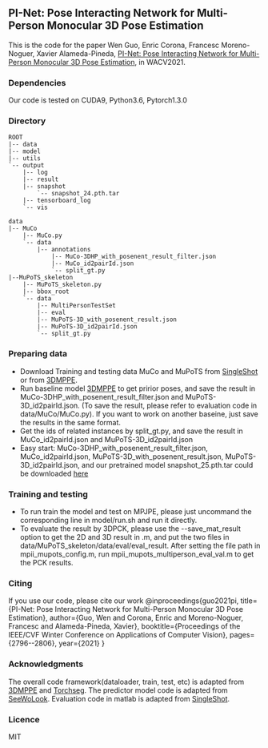 ## PI-Net: Pose Interacting Network for Multi-Person Monocular 3D Pose Estimation

This is the code for the paper 
Wen Guo, Enric Corona, Francesc Moreno-Noguer, Xavier Alameda-Pineda,
[PI-Net: Pose Interacting Network for Multi-Person Monocular 3D Pose Estimation](https://openaccess.thecvf.com/content/WACV2021/papers/Guo_PI-Net_Pose_Interacting_Network_for_Multi-Person_Monocular_3D_Pose_Estimation_WACV_2021_paper.pdf),
in WACV2021.

### Dependencies
Our code is tested on CUDA9, Python3.6, Pytorch1.3.0 

### Directory
```
ROOT
|-- data
|-- model
|-- utils 
`-- output
    |-- log
    |-- result 
    |-- snapshot 
        `-- snapshot_24.pth.tar
    |-- tensorboard_log 
    `-- vis 
```

```shell script
data
|-- MuCo
    |-- MuCo.py
    `-- data
        |-- annotations
            |-- MuCo-3DHP_with_posenent_result_filter.json
            |-- MuCo_id2pairId.json
            `-- split_gt.py
|--MuPoTS_skeleton
    |-- MuPoTS_skeleton.py
    |-- bbox_root
    `-- data
        |-- MultiPersonTestSet
        |-- eval
        |-- MuPoTS-3D_with_posenent_result.json
        |-- MuPoTS-3D_id2pairId.json 
        `-- split_gt.py  
```


### Preparing data
* Download Training and testing data MuCo and MuPoTS from [SingleShot](http://gvv.mpi-inf.mpg.de/projects/SingleShotMultiPerson/)
or from [3DMPPE](https://github.com/mks0601/3DMPPE_POSENET_RELEASE.git). 
* Run baseline model [3DMPPE](https://github.com/mks0601/3DMPPE_POSENET_RELEASE.git) to get pririor poses, and save the result in MuCo-3DHP_with_posenent_result_filter.json
and MuPoTS-3D_id2pairId.json. (To save the result, please refer to evaluation code in data/MuCo/MuCo.py). If you want to work on another baseine, just save the results in the same format.
* Get the ids of related instances by split_gt.py, and save the result in MuCo_id2pairId.json and MuPoTS-3D_id2pairId.json
* Easy start: MuCo-3DHP_with_posenent_result_filter.json, MuCo_id2pairId.json, MuPoTS-3D_with_posenent_result.json, MuPoTS-3D_id2pairId.json,
and our pretrained model snapshot_25.pth.tar could be downloaded [here](https://drive.google.com/drive/folders/1y99pX4uGVnOemL8G24RetlNesB23-7kH?usp=sharing)


### Training and testing
* To run train the model and test on MPJPE, please just uncommand the corresponding line in model/run.sh and run it directly.
* To evaluate the result by 3DPCK, please use the --save_mat_result option to get the 2D and 3D result in .m, and put the two files in data/MuPoTS_skeleton/data/eval/eval_result.
After setting the file path in mpii_mupots_config.m, run mpii_mupots_multiperson_eval_val.m to get the PCK results.

### Citing
If you use our code, please cite our work
@inproceedings{guo2021pi,
    title={PI-Net: Pose Interacting Network for Multi-Person Monocular 3D Pose Estimation},
    author={Guo, Wen and Corona, Enric and Moreno-Noguer, Francesc and Alameda-Pineda, Xavier},
    booktitle={Proceedings of the IEEE/CVF Winter Conference on Applications of Computer Vision},
    pages={2796--2806},
    year={2021}
}


### Acknowledgments
The overall code framework(dataloader, train, test, etc) is adapted from [3DMPPE](https://github.com/mks0601/3DMPPE_POSENET_RELEASE.git) and
[Torchseg](https://github.com/ycszen/TorchSeg.git).
The predictor model code is adapted from [SeeWoLook](https://github.com/LourencoVazPato/seeing-without-looking.git).
Evaluation code in matlab is adapted from [SingleShot](http://gvv.mpi-inf.mpg.de/projects/SingleShotMultiPerson/).


### Licence
MIT


